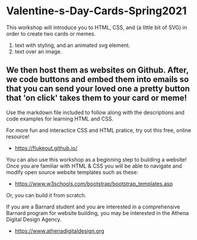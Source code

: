 # Valentine-s-Day-Cards-Spring2021

This workshop will introduce you to HTML, CSS, and (a little bit of SVG) in order to create two cards or memes. 
1. text with styling, and an animated svg element. 
2. text over an image. 

We then host them as websites on Github. After, we code buttons and embed them into emails so that you can send your loved one a pretty button that 'on click' takes them to your card or meme!
----

Use the markdown file included to follow along with the descriptions and code examples for learning HTML and CSS.  

For more fun and interactice CSS and HTML pratice, try out this free, online resource!
  - https://flukeout.github.io/
  
You can also use this workshop as a beginning step to building a website!  
Once you are familiar with HTML & CSS you will be able to navigate and modify open source website templates such as these: 
  - https://www.w3schools.com/bootstrap/bootstrap_templates.asp
  
Or, you can build it from scratch.

If you are a Barnard student and you are interested in a comprehensive Barnard program for website building, you may be interested in the Athena Digital Design Agency.
  - https://www.athenadigitaldesign.org
